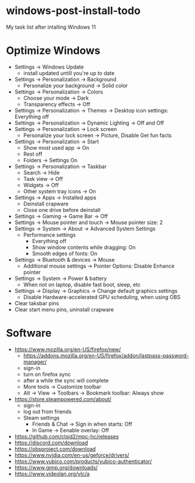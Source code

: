 # windows-post-install-todo

My task list after intalling Windows 11

# Optimize Windows

- Settings -> Windows Update
  - install updated untill you're up to date
- Settings -> Personalization -> Background
  - Personalize your background -> Solid color
- Settings -> Personalization -> Colors
  - Choose your mode -> Dark
  - Transparency effects -> Off
- Settings -> Personalization -> Themes -> Desktop icon settings: Everything off
- Settings -> Personalization -> Dynamic Lighting -> Off and Off
- Settings -> Personalization -> Lock screen
  - Personalize your lock screen -> Picture, Disable Get fun facts
- Settings -> Personalization -> Start
  - Show most used app -> On
  - Rest off
  - Folders -> Settings On
- Settings -> Personalization -> Taskbar
  - Search -> Hide
  - Task view -> Off
  - Widgets -> Off
  - Other system tray icons -> On
- Settings -> Apps -> Installed apps
  - Deinstall crapware
  - Close one drive before deinstall
- Settings -> Gaming -> Game Bar -> Off
- Settings -> Mouse pointer and touch -> Mouse pointer size: 2
- Settings -> System -> About -> Advanced System Settings
  - Performance settings
    - Everything off
    - Show window contents while dragging: On
    - Smooth edges of fonts: On
- Settings -> Bluetooth & devices -> Mouse
  - Additional mouse settings -> Pointer Options: Disable Enhance pointer
- Settings -> System -> Power & battery
  - When not on laptop, disable fast boot, sleep, etc
- Settings -> Display -> Graphics -> Change default graphics settings
  - Disable Hardware-accelerated GPU scheduling, when using OBS
- Clear taksbar pins
- Clear start menu pins, uninstall crapware

# Software

- https://www.mozilla.org/en-US/firefox/new/
  - https://addons.mozilla.org/en-US/firefox/addon/lastpass-password-manager/
  - sign-in
  - turn on firefox sync
  - after a while the sync will complete
  - More tools -> Customize toolbar
  - Alt -> View -> Toolbars -> Bookmark toolbar: Always show
- https://store.steampowered.com/about/
  - sign-in
  - log out from friends
  - Steam settings
    - Friends & Chat -> Sign in when starts: Off
    - In Game -> Eenable overlay: Off
- https://github.com/clsid2/mpc-hc/releases
- https://discord.com/download
- https://obsproject.com/download
- https://www.nvidia.com/en-us/geforce/drivers/
- https://www.yubico.com/products/yubico-authenticator/
- https://www.gimp.org/downloads/
- https://www.videolan.org/vlc/a
